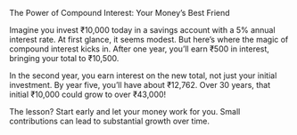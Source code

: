 The Power of Compound Interest: Your Money’s Best Friend

Imagine you invest ₹10,000 today in a savings account with a 5% annual interest rate. At first glance, it seems modest. But here’s where the magic of compound interest kicks in. After one year, you’ll earn ₹500 in interest, bringing your total to ₹10,500.

In the second year, you earn interest on the new total, not just your initial investment. By year five, you’ll have about ₹12,762. Over 30 years, that initial ₹10,000 could grow to over ₹43,000!

The lesson? Start early and let your money work for you. Small contributions can lead to substantial growth over time.
